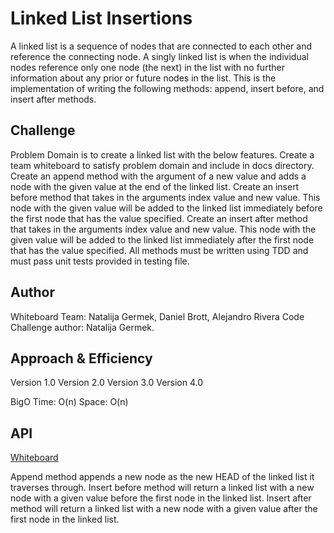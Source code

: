 # Linked List Insertions

A linked list is a sequence of nodes that are connected to each other and reference the connecting node.
A singly linked list is when the individual nodes reference only one node (the next) in the list with no further information about any prior or future nodes in the list.
This is the implementation of writing the following methods: append, insert before, and insert after methods.

## Challenge

Problem Domain is to create a linked list with the below features.
Create a team whiteboard to satisfy problem domain and include in docs directory.
Create an append method with the argument of a new value and adds a node with the given value at the end of the linked list.
Create an insert before method that takes in the arguments index value and new value.  This node with the given value will be added to the linked list immediately before the first node that has the value specified.
Create an insert after method that takes in the arguments index value and new value.  This node with the given value will be added to the linked list immediately after the first node that has the value specified.
All methods must be written using TDD and must pass unit tests provided in testing file.

## Author

Whiteboard Team: Natalija Germek, Daniel Brott, Alejandro Rivera
Code Challenge author: Natalija Germek.

## Approach & Efficiency

Version 1.0
Version 2.0
Version 3.0
Version 4.0

BigO
Time: O(n)
Space: O(n)

## API

[Whiteboard](linked_list_insertions.png)

Append method appends a new node as the new HEAD of the linked list it traverses through.
Insert before method will return a linked list with a new node with a given value before the first node in the linked list.
Insert after method will return a linked list with a new node with a given value after the first node in the linked list.
